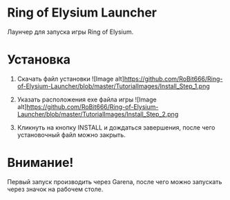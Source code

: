 # Ring of Elysium Launcher
Лаунчер для запуска игры Ring of Elysium.

# Установка
1. Скачать файл установки 
![Image alt]https://github.com/RoBit666/Ring-of-Elysium-Launcher/blob/master/TutorialImages/Install_Step_1.png

2. Указать расположения exe файла игры
![Image alt]https://github.com/RoBit666/Ring-of-Elysium-Launcher/blob/master/TutorialImages/Install_Step_2.png

3. Кликнуть на кнопку INSTALL и дождаться завершения, после чего установочный файл можно закрыть.

# Внимание!
Первый запуск производить через Garena, после чего можно запускать через значок на рабочем столе.
